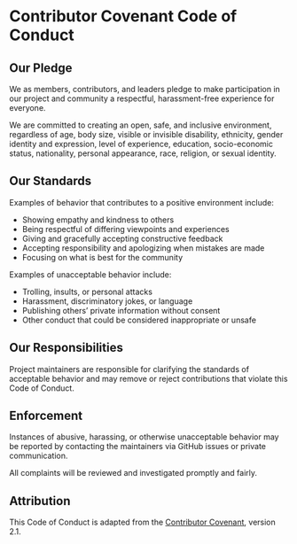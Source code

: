# Contributor Covenant Code of Conduct

## Our Pledge

We as members, contributors, and leaders pledge to make participation in our project and community a respectful, harassment-free experience for everyone.

We are committed to creating an open, safe, and inclusive environment, regardless of age, body size, visible or invisible disability, ethnicity, gender identity and expression, level of experience, education, socio-economic status, nationality, personal appearance, race, religion, or sexual identity.

## Our Standards

Examples of behavior that contributes to a positive environment include:

- Showing empathy and kindness to others
- Being respectful of differing viewpoints and experiences
- Giving and gracefully accepting constructive feedback
- Accepting responsibility and apologizing when mistakes are made
- Focusing on what is best for the community

Examples of unacceptable behavior include:

- Trolling, insults, or personal attacks
- Harassment, discriminatory jokes, or language
- Publishing others’ private information without consent
- Other conduct that could be considered inappropriate or unsafe

## Our Responsibilities

Project maintainers are responsible for clarifying the standards of acceptable behavior and may remove or reject contributions that violate this Code of Conduct.

## Enforcement

Instances of abusive, harassing, or otherwise unacceptable behavior may be reported by contacting the maintainers via GitHub issues or private communication.

All complaints will be reviewed and investigated promptly and fairly.

## Attribution

This Code of Conduct is adapted from the [Contributor Covenant](https://www.contributor-covenant.org), version 2.1.
